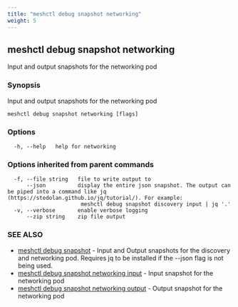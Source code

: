 ```yaml
---
title: "meshctl debug snapshot networking"
weight: 5
---
```

## meshctl debug snapshot networking

Input and output snapshots for the networking pod

### Synopsis

Input and output snapshots for the networking pod

```
meshctl debug snapshot networking [flags]
```

### Options

```
  -h, --help   help for networking
```

### Options inherited from parent commands

```
  -f, --file string   file to write output to
      --json          display the entire json snapshot. The output can be piped into a command like jq (https://stedolan.github.io/jq/tutorial/). For example:
                       meshctl debug snapshot discovery input | jq '.'
  -v, --verbose       enable verbose logging
      --zip string    zip file output
```

### SEE ALSO

* [meshctl debug snapshot](../meshctl_debug_snapshot)	 - Input and Output snapshots for the discovery and networking pod. Requires jq to be installed if the --json flag is not being used.
* [meshctl debug snapshot networking input](../meshctl_debug_snapshot_networking_input)	 - Input snapshot for the networking pod
* [meshctl debug snapshot networking output](../meshctl_debug_snapshot_networking_output)	 - Output snapshot for the networking pod

